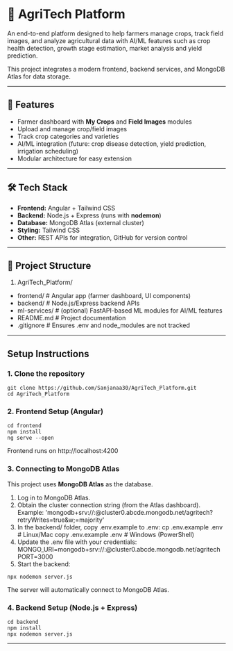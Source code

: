 # 🌾 AgriTech Platform

An end-to-end platform designed to help farmers manage crops, track field images, and analyze agricultural data with AI/ML features such as crop health detection, growth stage estimation, market analysis and yield prediction.  

This project integrates a modern frontend, backend services, and MongoDB Atlas for data storage.

---

## 🚀 Features
- Farmer dashboard with **My Crops** and **Field Images** modules  
- Upload and manage crop/field images  
- Track crop categories and varieties 
- AI/ML integration (future: crop disease detection, yield prediction, irrigation scheduling)  
- Modular architecture for easy extension  

---

## 🛠️ Tech Stack
- **Frontend:** Angular + Tailwind CSS  
- **Backend:** Node.js + Express (runs with **nodemon**)  
- **Database:** MongoDB Atlas (external cluster)  
- **Styling:** Tailwind CSS  
- **Other:** REST APIs for integration, GitHub for version control  

---

## 📂 Project Structure
1. AgriTech_Platform/
  - frontend/ # Angular app (farmer dashboard, UI components)
  - backend/ # Node.js/Express backend APIs
  - ml-services/ # (optional) FastAPI-based ML modules for AI/ML features
  - README.md # Project documentation
  - .gitignore # Ensures .env and node_modules are not tracked

---

## Setup Instructions
### 1. Clone the repository
```
git clone https://github.com/Sanjanaa30/AgriTech_Platform.git
cd AgriTech_Platform
```

### 2. Frontend Setup (Angular)
```
cd frontend
npm install
ng serve --open
```
Frontend runs on http://localhost:4200

### 3.  Connecting to MongoDB Atlas
 This project uses **MongoDB Atlas** as the database.

 1. Log in to MongoDB Atlas.
 2. Obtain the cluster connection string (from the Atlas dashboard).
 Example:
 'mongodb+srv://:@cluster0.abcde.mongodb.net/agritech?retryWrites=true&w;=majority' 
 4. In the backend/ folder, copy .env.example to .env:
 cp .env.example .env # Linux/Mac
 copy .env.example .env # Windows (PowerShell)
 5. Update the .env file with your credentials:
 MONGO_URI=mongodb+srv://:@cluster0.abcde.mongodb.net/agritech
 PORT=3000
 6. Start the backend:
```
npx nodemon server.js
```
 The server will automatically connect to MongoDB Atlas.

### 4. Backend Setup (Node.js + Express)
```
cd backend
npm install
npx nodemon server.js
```

---
















